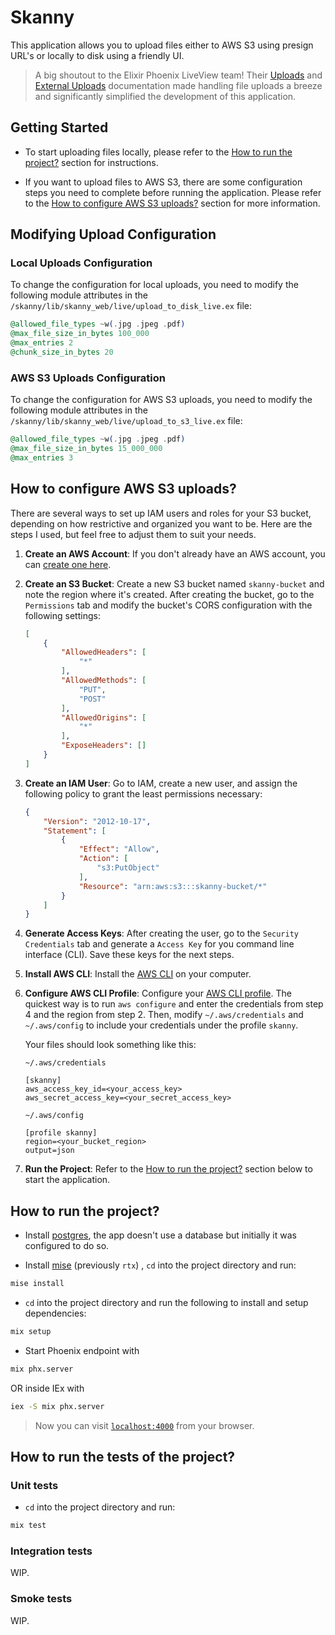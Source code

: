 # Skanny

This application allows you to upload files either to AWS S3 using presign URL's or locally to disk using a friendly UI.

> A big shoutout to the Elixir Phoenix LiveView team! Their [Uploads](https://hexdocs.pm/phoenix_live_view/uploads.html) and [External Uploads](https://hexdocs.pm/phoenix_live_view/external-uploads.html) documentation made handling file uploads a breeze and significantly simplified the development of this application.

## Getting Started

- To start uploading files locally, please refer to the [How to run the project?](#how-to-run-the-project) section for instructions.

- If you want to upload files to AWS S3, there are some configuration steps you need to complete before running the application. Please refer to the [How to configure AWS S3 uploads?](#how-to-configure-aws-s3-uploads) section for more information.

## Modifying Upload Configuration

### Local Uploads Configuration

To change the configuration for local uploads, you need to modify the following module attributes in the `/skanny/lib/skanny_web/live/upload_to_disk_live.ex` file:

```elixir
@allowed_file_types ~w(.jpg .jpeg .pdf)
@max_file_size_in_bytes 100_000
@max_entries 2
@chunk_size_in_bytes 20
```

### AWS S3 Uploads Configuration

To change the configuration for AWS S3 uploads, you need to modify the following module attributes in the `/skanny/lib/skanny_web/live/upload_to_s3_live.ex` file:

```elixir
@allowed_file_types ~w(.jpg .jpeg .pdf)
@max_file_size_in_bytes 15_000_000
@max_entries 3
```

## How to configure AWS S3 uploads?

There are several ways to set up IAM users and roles for your S3 bucket, depending on how restrictive and organized you want to be. Here are the steps I used, but feel free to adjust them to suit your needs.

1. **Create an AWS Account**: If you don't already have an AWS account, you can [create one here](https://signin.aws.amazon.com/signup?request_type=register).

2. **Create an S3 Bucket**: Create a new S3 bucket named `skanny-bucket` and note the region where it's created. After creating the bucket, go to the `Permissions` tab and modify the bucket's CORS configuration with the following settings:

    ```json
    [
        {
            "AllowedHeaders": [
                "*"
            ],
            "AllowedMethods": [
                "PUT",
                "POST"
            ],
            "AllowedOrigins": [
                "*"
            ],
            "ExposeHeaders": []
        }
    ]
    ```

3. **Create an IAM User**: Go to IAM, create a new user, and assign the following policy to grant the least permissions necessary:

    ```json
    {
        "Version": "2012-10-17",
        "Statement": [
            {
                "Effect": "Allow",
                "Action": [
                    "s3:PutObject"
                ],
                "Resource": "arn:aws:s3:::skanny-bucket/*"
            }
        ]
    }
    ```

4. **Generate Access Keys**: After creating the user, go to the `Security Credentials` tab and generate a `Access Key` for you command line interface (CLI). Save these keys for the next steps.

5. **Install AWS CLI**: Install the [AWS CLI](https://docs.aws.amazon.com/cli/latest/userguide/getting-started-install.html) on your computer.

6. **Configure AWS CLI Profile**: Configure your [AWS CLI profile](https://docs.aws.amazon.com/cli/latest/userguide/cli-configure-files.html#cli-configure-files-format-profile). The quickest way is to run `aws configure` and enter the credentials from step 4 and the region from step 2. Then, modify `~/.aws/credentials` and `~/.aws/config` to include your credentials under the profile `skanny`.

    Your files should look something like this:

    `~/.aws/credentials`

    ```text
    [skanny]
    aws_access_key_id=<your_access_key>
    aws_secret_access_key=<your_secret_access_key>
    ```

    `~/.aws/config`

    ```text
    [profile skanny]
    region=<your_bucket_region>
    output=json
    ```

7. **Run the Project**: Refer to the [How to run the project?](#how-to-run-the-project) section below to start the application.

## How to run the project?

-  Install [postgres](https://www.postgresql.org/download/), the app doesn't use a database but initially it was configured to do so.

- Install [mise](https://mise.jdx.dev/getting-started.html) (previously `rtx`) , `cd` into the project directory and run:

```bash
mise install
```

- `cd` into the project directory and run the following to install and setup dependencies:

```bash
mix setup
```

- Start Phoenix endpoint with

```bash
mix phx.server
```

OR inside IEx with

```bash
iex -S mix phx.server
```

> Now you can visit [`localhost:4000`](http://localhost:4000) from your browser.

## How to run the tests of the project?

### Unit tests

- `cd` into the project directory and run:

```bash
mix test
```

### Integration tests

WIP.

### Smoke tests

WIP.
